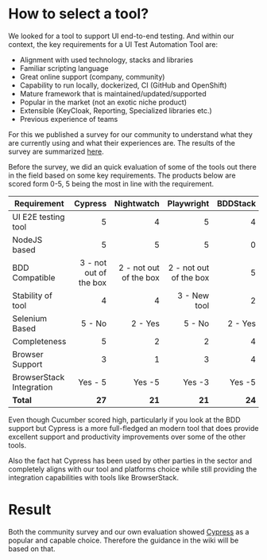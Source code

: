 # How to select a tool?

We looked for a tool to support UI end-to-end testing. 
And within our context, the key requirements for a UI Test Automation Tool are:
* Alignment with used technology, stacks and libraries
* Familiar scripting language
* Great online support (company, community)
* Capability to run locally, dockerized, CI (GitHub and OpenShift)
* Mature framework that is maintained/updated/supported
* Popular in the market (not an exotic niche product)
* Extensible (KeyCloak, Reporting, Specialized libraries etc.)
* Previous experience of teams

For this we published a survey for our community to understand what they are currently using and what their experiences are. The results of the survey are summarized [here](https://github.com/bcgov/automated-testing/blob/293850168303b7e4a59c860a7ae27f9897585528/survey/Test%20Automation%20Survey.pdf).

Before the survey, we did an quick evaluation of some of the tools out there in the field based on some key requirements.
The products below are scored form 0-5, 5 being the most in line with the requirement.

Requirement | Cypress | Nightwatch | Playwright | BDDStack |Cucumber | Jest | Mocha 
----------- | ------: | ------: | ------: | ------: | ------: | ------: | ------:  
UI E2E testing tool | 5 | 4 | 5 | 4 | 4 | 2 | 2
NodeJS based | 5 | 5 | 5 | 0 | 4 | 5 | 5
BDD Compatible | 3 - not out of the box | 2 - not out of the box | 2 - not out of the box  | 5 | 5 | 3 | 3
Stability of tool | 4 | 4 | 3 - New tool | 2 | 5 | 5 | 5
Selenium Based | 5 - No | 2 - Yes | 5 - No | 2 - Yes |  2- Yes | 2 - Yes | 2- Yes
Completeness | 5 | 2 | 2 | 4 | 3 | 3 | 3
Browser Support | 3 | 1 | 3 | 4 | 4 | 2 | 2
BrowserStack Integration | Yes - 5 | Yes -5 | Yes -3 | Yes -5 | Yes - 4 | Yes -3 | Yes - 3
**Total** | **27** | **21**| **21** | **24** | **31** | **25** | **25**


Even though Cucumber scored high, particularly if you look at the BDD support but Cypress is a more full-fledged an modern tool that does provide excellent support and productivity improvements over some of the other tools.

Also the fact hat Cypress has been used by other parties in the sector and completely aligns with our tool and platforms choice while still providing the integration capabilities with tools like BrowserStack.

# Result

Both the community survey and our own evaluation showed [Cypress](https://cypress.io) as a popular and capable choice. Therefore the guidance in the wiki will be based on that.







